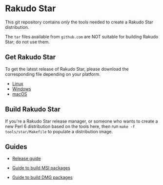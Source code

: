 # Rakudo Star

This git repository contains _only_ the tools needed to create a Rakudo Star distribution.

The `tar` files available from `github.com`
are NOT suitable for building Rakudo Star; do not use them.

## Get Rakudo Star
To get the latest release of Rakudo Star, please download the corresponding file depending on your platform.

* [Linux](https://rakudo.org/files/star/source)
* [Windows](https://rakudo.org/files/star/windows)
* [macOS](https://rakudo.org/files/star/macos)

## Build Rakudo Star
If you're a Rakudo Star release manager, or someone who wants to create a new Perl 6
distribution based on the tools here, then run `make -f tools/star/Makefile` to
populate a distribution image.

## Guides
* [Release guide](tools/star/release-guide.pod)

* [Guide to build MSI packages](tools/star/windows-msi.pod)

* [Guide to build DMG packages](tools/star/mac-dmg.pod)
